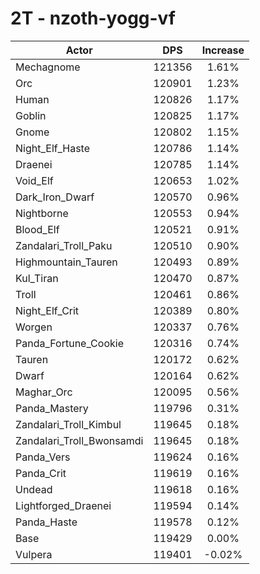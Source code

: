 # 2T - nzoth-yogg-vf
| Actor | DPS | Increase |
|---|:---:|:---:|
|Mechagnome|121356|1.61%|
|Orc|120901|1.23%|
|Human|120826|1.17%|
|Goblin|120825|1.17%|
|Gnome|120802|1.15%|
|Night_Elf_Haste|120786|1.14%|
|Draenei|120785|1.14%|
|Void_Elf|120653|1.02%|
|Dark_Iron_Dwarf|120570|0.96%|
|Nightborne|120553|0.94%|
|Blood_Elf|120521|0.91%|
|Zandalari_Troll_Paku|120510|0.90%|
|Highmountain_Tauren|120493|0.89%|
|Kul_Tiran|120470|0.87%|
|Troll|120461|0.86%|
|Night_Elf_Crit|120389|0.80%|
|Worgen|120337|0.76%|
|Panda_Fortune_Cookie|120316|0.74%|
|Tauren|120172|0.62%|
|Dwarf|120164|0.62%|
|Maghar_Orc|120095|0.56%|
|Panda_Mastery|119796|0.31%|
|Zandalari_Troll_Kimbul|119645|0.18%|
|Zandalari_Troll_Bwonsamdi|119645|0.18%|
|Panda_Vers|119624|0.16%|
|Panda_Crit|119619|0.16%|
|Undead|119618|0.16%|
|Lightforged_Draenei|119594|0.14%|
|Panda_Haste|119578|0.12%|
|Base|119429|0.00%|
|Vulpera|119401|-0.02%|
